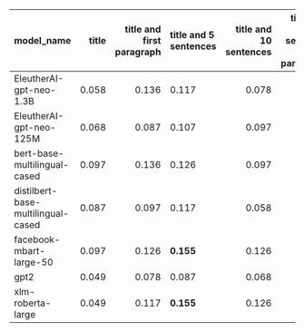 | model_name                         |   title |   title and first paragraph | title and 5 sentences   |   title and 10 sentences |   title and first sentence each paragraph |   raw text |
|:-----------------------------------|--------:|----------------------------:|:------------------------|-------------------------:|------------------------------------------:|-----------:|
| EleutherAI-gpt-neo-1.3B            |   0.058 |                       0.136 | 0.117                   |                    0.078 |                                     0.146 |      0.097 |
| EleutherAI-gpt-neo-125M            |   0.068 |                       0.087 | 0.107                   |                    0.097 |                                     0.078 |      0.019 |
| bert-base-multilingual-cased       |   0.097 |                       0.136 | 0.126                   |                    0.097 |                                     0.126 |      0.117 |
| distilbert-base-multilingual-cased |   0.087 |                       0.097 | 0.117                   |                    0.058 |                                     0.068 |      0.087 |
| facebook-mbart-large-50            |   0.097 |                       0.126 | **0.155**               |                    0.126 |                                     0.136 |      0.117 |
| gpt2                               |   0.049 |                       0.078 | 0.087                   |                    0.068 |                                     0.058 |      0.039 |
| xlm-roberta-large                  |   0.049 |                       0.117 | **0.155**               |                    0.126 |                                     0.068 |      0.097 |
